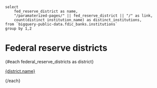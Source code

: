 

```federal_reserve_districts
select 
    fed_reserve_district as name, 
    "/paramaterized-pages/" || fed_reserve_district || "/" as link,
    count(distinct institution_name) as distinct_institutions,
from `bigquery-public-data.fdic_banks.institutions`
group by 1,2
```

# Federal reserve districts 

<DataTable data={federal_reserve_districts} link=link/>

{#each federal_reserve_districts as district}

[{district.name}]({district.link})

{/each}